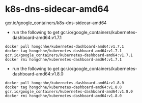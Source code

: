 # k8s-dns-sidecar-amd64
gcr.io/google_containers/k8s-dns-sidecar-amd64

* run the following to get gcr.io/google_containers/kubernetes-dashboard-amd64:v1.7.1
```
docker pull hongchhe/kubernetes-dashboard-amd64:v1.7.1
docker tag hongchhe/kubernetes-dashboard-amd64:v1.7.1 gcr.io/google_containers/kubernetes-dashboard-amd64:v1.7.1
docker rmi hongchhe/kubernetes-dashboard-amd64:v1.7.1
```

* run the following to get gcr.io/google_containers/kubernetes-dashboard-amd64:v1.8.0
```
docker pull hongchhe/kubernetes-dashboard-amd64:v1.8.0
docker tag hongchhe/kubernetes-dashboard-amd64:v1.8.0 gcr.io/google_containers/kubernetes-dashboard-amd64:v1.8.0
docker rmi hongchhe/kubernetes-dashboard-amd64:v1.8.0
```

